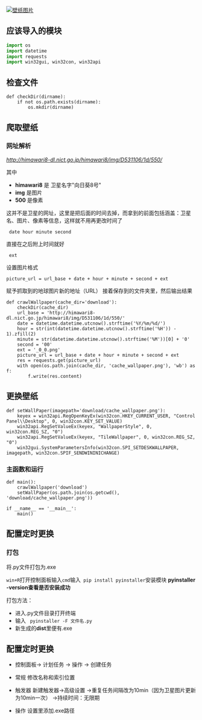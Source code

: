 [![壁纸图片](http://47.117.3.188/wp-content/uploads/2021/05/HLLRU_3Q@E4WRRR7_M.png "壁纸图片")](http://47.117.3.188/wp-content/uploads/2021/05/HLLRU_3Q@E4WRRR7_M.png "壁纸图片")

## 应该导入的模块
```python
import os
import datetime
import requests
import win32gui, win32con, win32api
```
## 检查文件
```
def checkDir(dirname):
	if not os.path.exists(dirname):
		os.mkdir(dirname)
```
## 爬取壁纸
### 网址解析
*http://himawari8-dl.nict.go.jp/himawari8/img/D531106/1d/550/*

其中 
- **himawari8** 是 卫星名字"向日葵8号"
- **img** 是图片
- **500** 是像素

这并不是卫星的网址，这里是把后面的时间去掉，而拿到的前面包括涵盖：卫星名、图片、像素等信息，这样就不用再更改时间了

```
 date hour minute second 
```
直接在之后附上时间就好
```
 ext
```
设置图片格式

```
picture_url = url_base + date + hour + minute + second + ext
```
赋予抓取到的地球图片新的地址（URL）
接着保存到的文件夹里，然后输出结果

```
def crawlWallpaper(cache_dir='download'):
	checkDir(cache_dir)
	url_base = 'http://himawari8-dl.nict.go.jp/himawari8/img/D531106/1d/550/'
	date = datetime.datetime.utcnow().strftime('%Y/%m/%d/')
	hour = str(int(datetime.datetime.utcnow().strftime('%H')) - 1).zfill(2)
	minute = str(datetime.datetime.utcnow().strftime('%M'))[0] + '0'
	second = '00'
	ext = '_0_0.png'
	picture_url = url_base + date + hour + minute + second + ext
	res = requests.get(picture_url)
	with open(os.path.join(cache_dir, 'cache_wallpaper.png'), 'wb') as f:
		f.write(res.content)
```
## 更换壁纸

```
def setWallPaper(imagepath='download/cache_wallpaper.png'):
	keyex = win32api.RegOpenKeyEx(win32con.HKEY_CURRENT_USER, "Control Panel\\Desktop", 0, win32con.KEY_SET_VALUE)
	win32api.RegSetValueEx(keyex, "WallpaperStyle", 0, win32con.REG_SZ, "0")
	win32api.RegSetValueEx(keyex, "TileWallpaper", 0, win32con.REG_SZ, "0")
	win32gui.SystemParametersInfo(win32con.SPI_SETDESKWALLPAPER, imagepath, win32con.SPIF_SENDWININICHANGE)
```

### 主函数和运行
```
def main():
	crawlWallpaper('download')
	setWallPaper(os.path.join(os.getcwd(), 'download/cache_wallpaper.png'))

if __name__ == '__main__':
	main()
```

## 配置定时更换
### 打包
将.py文件打包为.exe

`win+R`打开控制面板输入`cmd`输入` pip install pyinstaller`安装模块
**pyinstaller -version查看是否安装成功**

打包方法：
- 进入.py文件目录打开终端
- 输入 ` pyinstaller -F 文件名.py`
- 新生成的**dist**里便有.exe

## 配置定时更换

* 控制面板-> 计划任务 -> 操作 -> 创建任务
- 常规
修改名称和索引位置

- 触发器
新建触发器->高级设置
->重复任务间隔改为10min（因为卫星图片更新为10min一次）
->持续时间：无限期

- 操作
设置里添加.exe路径

